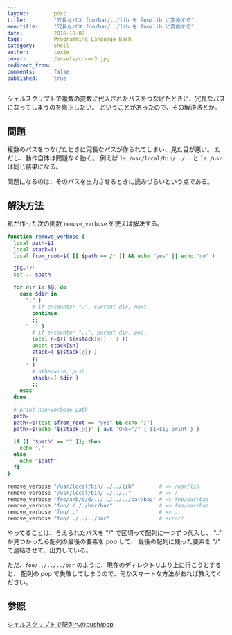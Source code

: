 ```yaml
---
layout:        post
title:         "冗長なパス foo/bar/../lib を foo/lib に変換する"
menutitle:     "冗長なパス foo/bar/../lib を foo/lib に変換する"
date:          2016-10-09
tags:          Programming Language Bash
category:      Shell
author:        tex2e
cover:         /assets/cover3.jpg
redirect_from:
comments:      false
published:     true
---
```


シェルスクリプトで複数の変数に代入されたパスをつなげたときに、冗長なパスになってしまうのを修正したい。
ということがあったので、その解決法とか。


問題
---------------

複数のパスをつなげたときに冗長なパスが作られてしまい、見た目が悪い。
ただし、動作自体は問題なく動く。
例えば `ls /usr/local/bin/../..` と `ls /usr` は同じ結果になる。

問題になるのは、そのパスを出力させるときに読みづらいという点である。


解決方法
---------------

私が作った次の関数 `remove_verbose` を使えば解決する。

```bash
function remove_verbose {
  local path=$1
  local stack=()
  local from_root=$( [[ $path == /* ]] && echo "yes" || echo "no" )

  IFS='/'
  set -- $path

  for dir in $@; do
    case $dir in
      "." )
        # if encounter ".", current dir, next.
        continue
        ;;
      ".." )
        # if encounter "..", parent dir, pop.
        local n=$(( ${#stack[@]} - 1 ))
        unset stack[$n]
        stack=( ${stack[@]} )
        ;;
      * )
        # otherwise, push
        stack+=( $dir )
        ;;
    esac
  done

  # print non-verbose path
  path=
  path+=$(test $from_root == "yes" && echo "/")
  path+=$(echo "${stack[@]}" | awk 'OFS="/" { $1=$1; print }')

  if [[ "$path" == "" ]]; then
    echo "."
  else
    echo "$path"
  fi
}

remove_verbose "/usr/local/bin/../../lib"        # => /usr/lib
remove_verbose "/usr/local/bin/../../.."         # => /
remove_verbose "foo/a/b/c/d/../../../../bar/baz" # => foo/bar/baz
remove_verbose "foo/./././bar/baz"               # => foo/bar/baz
remove_verbose "foo/.."                          # => .
remove_verbose "foo/../../../bar"                # error!
```

やってることは、与えられたパスを "/" で区切って配列に一つずつ代入し、
".." が見つかったら配列の最後の要素を pop して、
最後の配列に残った要素を "/" で連結させて、出力している。

ただ、`foo/../../../bar` のように、現在のディレクトリより上に行こうとすると、
配列の pop で失敗してしまうので、何かスマートな方法があれば教えてください。


参照
---------------

[シェルスクリプトで配列へのpush/pop](http://lake-michigan.hatenablog.com/entry/20110419/1303207600)
